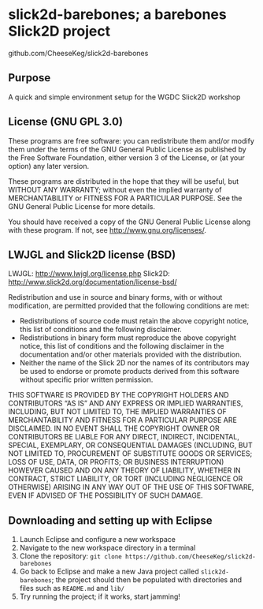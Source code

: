 slick2d-barebones; a barebones Slick2D project
===================================
github.com/CheeseKeg/slick2d-barebones

Purpose
-----------------------------------
A quick and simple environment setup for the WGDC Slick2D workshop

License (GNU GPL 3.0)
-----------------------------------
These programs are free software: you can redistribute them and/or modify
them under the terms of the GNU General Public License as published by
the Free Software Foundation, either version 3 of the License, or
(at your option) any later version.

These programs are distributed in the hope that they will be useful,
but WITHOUT ANY WARRANTY; without even the implied warranty of
MERCHANTABILITY or FITNESS FOR A PARTICULAR PURPOSE.  See the
GNU General Public License for more details.

You should have received a copy of the GNU General Public License
along with these program.  If not, see <http://www.gnu.org/licenses/>.

LWJGL and Slick2D license (BSD)
-----------------------------------
LWJGL: http://www.lwjgl.org/license.php
Slick2D: http://www.slick2d.org/documentation/license-bsd/


Redistribution and use in source and binary forms, with or without modification, are permitted provided that the following conditions are met:

* Redistributions of source code must retain the above copyright notice, this list of conditions and the following disclaimer.
* Redistributions in binary form must reproduce the above copyright notice, this list of conditions and the following disclaimer in the documentation and/or other materials provided with the distribution.
* Neither the name of the Slick 2D nor the names of its contributors may be used to endorse or promote products derived from this software without specific prior written permission.

THIS SOFTWARE IS PROVIDED BY THE COPYRIGHT HOLDERS AND CONTRIBUTORS “AS IS” AND ANY EXPRESS OR IMPLIED WARRANTIES, INCLUDING, BUT NOT LIMITED TO, THE IMPLIED WARRANTIES OF MERCHANTABILITY AND FITNESS FOR A PARTICULAR PURPOSE ARE DISCLAIMED. IN NO EVENT SHALL THE COPYRIGHT OWNER OR CONTRIBUTORS BE LIABLE FOR ANY DIRECT, INDIRECT, INCIDENTAL, SPECIAL, EXEMPLARY, OR CONSEQUENTIAL DAMAGES (INCLUDING, BUT NOT LIMITED TO, PROCUREMENT OF SUBSTITUTE GOODS OR SERVICES; LOSS OF USE, DATA, OR PROFITS; OR BUSINESS INTERRUPTION) HOWEVER CAUSED AND ON ANY THEORY OF LIABILITY, WHETHER IN CONTRACT, STRICT LIABILITY, OR TORT (INCLUDING NEGLIGENCE OR OTHERWISE) ARISING IN ANY WAY OUT OF THE USE OF THIS SOFTWARE, EVEN IF ADVISED OF THE POSSIBILITY OF SUCH DAMAGE.


Downloading and setting up with Eclipse
-----------------------------------
1. Launch Eclipse and configure a new workspace
2. Navigate to the new workspace directory in a terminal
3. Clone the repository: `git clone https://github.com/CheeseKeg/slick2d-barebones`
4. Go back to Eclipse and make a new Java project called `slick2d-barebones`; the project should then be populated with directories and files such as `README.md` and `lib/`
5. Try running the project; if it works, start jamming!